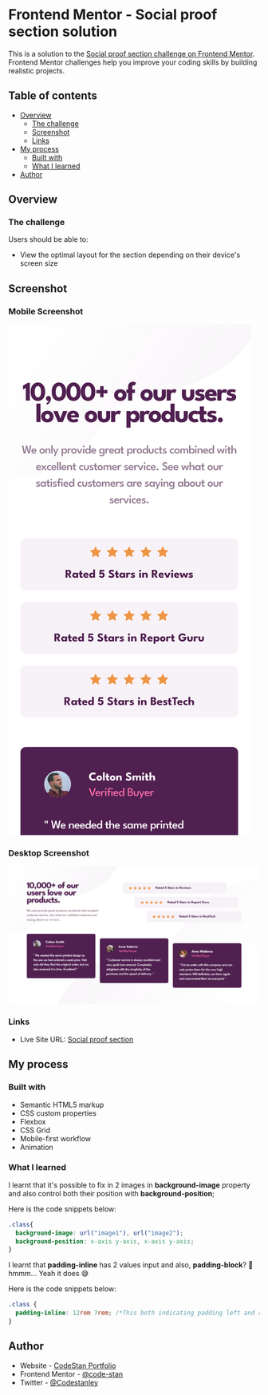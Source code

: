 # Frontend Mentor - Social proof section solution

This is a solution to the [Social proof section challenge on Frontend Mentor](https://www.frontendmentor.io/challenges/social-proof-section-6e0qTv_bA). Frontend Mentor challenges help you improve your coding skills by building realistic projects.

## Table of contents

- [Overview](#overview)
  - [The challenge](#the-challenge)
  - [Screenshot](#screenshot)
  - [Links](#links)
- [My process](#my-process)
  - [Built with](#built-with)
  - [What I learned](#what-i-learned)
- [Author](#author)

## Overview

### The challenge

Users should be able to:

- View the optimal layout for the section depending on their device's screen size

## Screenshot

### Mobile Screenshot

![Mobile Screenshot](./screenshots/mobile-screenshot.png)

### Desktop Screenshot

![Mobile Screenshot](./screenshots/desktop-screenshot.png)

### Links

- Live Site URL: [Social proof section](https://social-proof-sectionproject.com)

## My process

### Built with

- Semantic HTML5 markup
- CSS custom properties
- Flexbox
- CSS Grid
- Mobile-first workflow
- Animation

### What I learned

I learnt that it's possible to fix in 2 images in **background-image** property and also control both their position with **background-position**;

Here is the code snippets below:

```css
.class{
  background-image: url("image1"), url("image2");
  background-position: x-axis y-axis, x-axis y-axis;
}
```

I learnt that **padding-inline** has 2 values input and also, **padding-block**? 🤔 hmmm...
Yeah it does 😅

Here is the code snippets below:

```css
.class {
  padding-inline: 12rem 7rem; /*This both indicating padding left and right respectively*/
}
```

## Author

- Website - [CodeStan Portfolio](https://codestan.netlify.app/)
- Frontend Mentor - [@code-stan](https://www.frontendmentor.io/profile/code-stan)
- Twitter - [@Codestanley](https://www.twitter.com/codestanley)
